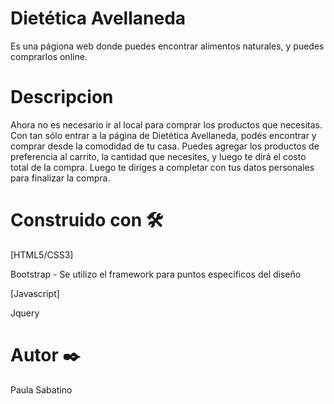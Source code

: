 # Dietética Avellaneda

Es una págiona web donde puedes encontrar alimentos naturales, y puedes comprarlos online.

# Descripcion
Ahora no es necesario ir al local para comprar los productos que necesitas. Con tan sólo entrar a la página de Dietética Avellaneda, podés encontrar y comprar desde la comodidad de tu casa. Puedes agregar los productos de preferencia al carrito, la cantidad que necesites, y luego te dirá el costo total de la compra. Luego te diriges a completar con tus datos personales para finalizar la compra.

# Construido con 🛠️
[HTML5/CSS3]

Bootstrap - Se utilizo el framework para puntos especificos del diseño

[Javascript]

Jquery

# Autor ✒️
Paula Sabatino
